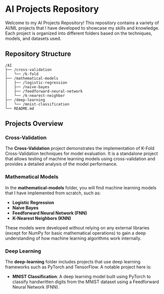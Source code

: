 # AI Projects Repository

Welcome to my AI Projects Repository! This repository contains a variety of AI/ML projects that I have developed to showcase my skills and knowledge.
Each project is organized into different folders based on the techniques, models, and datasets used.

## Repository Structure
```
/AI
├── /cross-validation           
│   └── /k-fold                                      
├── /mathematical-models        
│   ├── /logistic-regression
│   ├── /naive-bayes
│   ├── /feedforward-neural-network
│   └── /k-nearest-neighbor
├── /deep-learning              
│   └── /mnist-classification
└── README.md  
```

## Projects Overview

### Cross-Validation
The **Cross-Validation** project demonstrates the implementation of K-Fold Cross-Validation techniques for model evaluation.
It is a standalone project that allows testing of machine learning models using cross-validation and provides a detailed analysis of the model performance.

### Mathematical Models
In the **mathematical-models** folder, you will find machine learning models that I have implemented from scratch, such as:
- **Logistic Regression**
- **Naive Bayes**
- **Feedforward Neural Network (FNN)**
- **K-Nearest Neighbors (KNN)**

These models were developed without relying on any external libraries (except for NumPy for basic mathematical operations) to gain a deep understanding of how machine learning algorithms work internally.

### Deep Learning
The **deep-learning** folder includes projects that use deep learning frameworks such as PyTorch and TensorFlow. A notable project here is:
- **MNIST Classification**: A deep learning model built using PyTorch to classify handwritten digits from the MNIST dataset using a Feedforward Neural Network (FNN).
